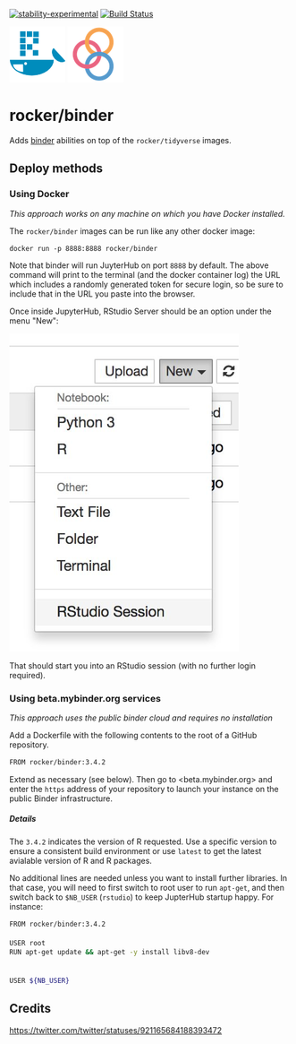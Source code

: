 [![stability-experimental](https://img.shields.io/badge/stability-experimental-orange.svg)](https://github.com/joethorley/stability-badges#experimental)
[![Build Status](https://travis-ci.org/rocker-org/binder.svg?branch=master)](https://travis-ci.org/rocker-org/binder)



![](img/rocker.png) ![](img/binder.png) 

# rocker/binder

Adds [binder](http://mybinder.org/) abilities on top of the `rocker/tidyverse` images. 


## Deploy methods


### Using Docker


_This approach works on any machine on which you have Docker installed._

The `rocker/binder` images can be run like any other docker image:

```
docker run -p 8888:8888 rocker/binder
```

Note that binder will run JuyterHub on port `8888` by default.  The above
command will print to the terminal (and the docker container log) the URL
which includes a randomly generated token for secure login, so be sure to
include that in the URL you paste into the browser.


Once inside JupyterHub, RStudio Server should be an option under the menu
"New":

![](img/rstudio-session.jpg)

That should start you into an RStudio session (with no further login required).


### Using beta.mybinder.org services

_This approach uses the public binder cloud and requires no installation_


Add a Dockerfile with the following contents to the root of a GitHub
repository.  
 

```bash
FROM rocker/binder:3.4.2
```

Extend as necessary (see below).  Then go to <beta.mybinder.org> and enter the
`https` address of your repository to launch your instance on the public Binder
infrastructure.


##### Details


The `3.4.2` indicates the version of R requested. Use a specific version to ensure a consistent build environment or use `latest`
to get the latest avialable version of R and R packages.     

No additional lines are needed unless you want to install further libraries. In
that case, you will need to first switch to root user to run `apt-get`, and then
switch back to `$NB_USER` (`rstudio`) to keep JupterHub startup happy.
For instance:

```bash
FROM rocker/binder:3.4.2

USER root
RUN apt-get update && apt-get -y install libv8-dev


USER ${NB_USER}
```


## Credits

https://twitter.com/twitter/statuses/921165684188393472

